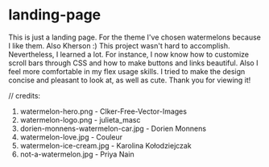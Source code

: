 # landing-page

This is just a landing page.
For the theme I've chosen watermelons because I like them. Also Kherson :)
This project wasn't hard to accomplish.
Nevertheless, I learned a lot. For instance, I now know how to customize scroll bars through CSS and how to make buttons and links beautiful. Also I feel more comfortable in my flex usage skills.
I tried to make the design concise and pleasant to look at, as well as cute.
Thank you for viewing it!

// credits:
  1. watermelon-hero.png - Clker-Free-Vector-Images
  2. watermelon-logo.png - julieta_masc
  3. dorien-monnens-watermelon-car.jpg - Dorien Monnens
  4. watermelon-love.jpg - Couleur
  5. watermelon-ice-cream.jpg - Karolina Kołodziejczak
  6. not-a-watermelon.jpg - Priya Nain